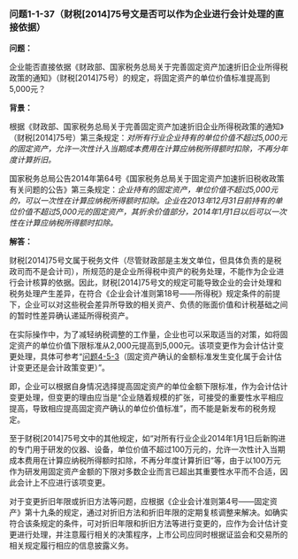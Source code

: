 ### 问题1-1-37（财税[2014]75号文是否可以作为企业进行会计处理的直接依据）

**问题：**

企业能否直接依据《财政部、国家税务总局关于完善固定资产加速折旧企业所得税政策的通知》（财税[2014]75号）的规定，将固定资产的单位价值标准提高到5,000元？

**背景：**

根据《财政部、国家税务总局关于完善固定资产加速折旧企业所得税政策的通知》（财税[2014]75号）第三条规定：*对所有行业企业持有的单位价值不超过5,000元的固定资产，允许一次性计入当期成本费用在计算应纳税所得额时扣除，不再分年度计算折旧。*

国家税务总局公告2014年第64号《国家税务总局关于固定资产加速折旧税收政策有关问题的公告》第三条规定：*企业持有的固定资产，单位价值不超过5,000元的，可以一次性在计算应纳税所得额时扣除。企业在2013年12月31日前持有的单位价值不超过5,000元的固定资产，其折余价值部分，2014年1月1日以后可以一次性在计算应纳税所得额时扣除。*

**解答：**

财税[2014]75号文属于税务文件（尽管财政部是主发文单位，但具体负责的是税政司而不是会计司），所规范的是企业所得税中资产的税务处理，不能作为企业进行会计核算的依据。因此，财税[2014]75号文的规定可能导致企业的会计处理和税务处理产生差异，在符合《企业会计准则第18号——所得税》规定条件的前提下，企业可以对这些税会差异所导致的相关资产、负债的账面价值和计税基础之间的暂时性差异确认递延所得税资产。

在实际操作中，为了减轻纳税调整的工作量，企业也可以采取适当的对策，如将固定资产的单位价值下限标准从2,000元提高到5,000元。该项变更作为会计估计变更处理，具体可参考“[问题4-5-3](#问题4-5-3固定资产确认的金额标准发生变化属于会计估计变更还是会计政策变更)（固定资产确认的金额标准发生变化属于会计估计变更还是会计政策变更）”。

即，企业可以根据自身情况选择提高固定资产的单位金额下限标准，作为会计估计变更处理，但变更的理由应当是“企业随着规模的扩张，可接受的重要性水平相应提高，导致相应提高固定资产确认的单位价值标准”，而不能是新发布的税务规定。

至于财税[2014]75号文中的其他规定，如“对所有行业企业2014年1月1日后新购进的专门用于研发的仪器、设备，单位价值不超过100万元的，允许一次性计入当期成本费用在计算应纳税所得额时扣除，不再分年度计算折旧”等，由于以100万元作为研发用固定资产金额的下限对多数企业而言已超出其重要性水平而不合适，因此会计上不应进行该项变更。

对于变更折旧年限或折旧方法等问题，应根据《企业会计准则第4号——固定资产》第十九条的规定，通过对折旧方法和折旧年限的定期复核调整来解决。如确实符合该条规定的条件，可对折旧年限和折旧方法等进行变更的，应作为会计估计变更进行处理，并注意履行相关的决策程序，上市公司应同时根据证监会和交易所的相关规定履行相应的信息披露义务。